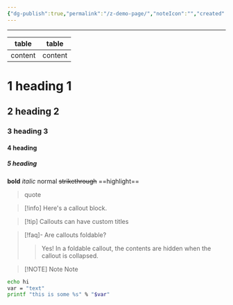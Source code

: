 ```yaml
---
{"dg-publish":true,"permalink":"/z-demo-page/","noteIcon":"","created":"2025-01-07T22:42:27.709-05:00","updated":"2025-01-08T21:32:13.097-05:00"}
---
```




---


| table   | table   |
| ------- | ------- |
| content | content |


# 1 heading 1

## 2 heading 2

### 3 heading 3

#### 4 heading

##### 5 heading

**bold**
_italic_
normal
~~strikethrough~~
==highlight==


> quote

> [!info] Here's a callout block.


> [!tip] Callouts can have custom titles


> [!faq]- Are callouts foldable? 
> > Yes! In a foldable callout, the contents are hidden when the callout is collapsed.

> [!NOTE] Note
> Note




```bash
echo hi
var = "text"
printf "this is some %s" % "$var"
```


